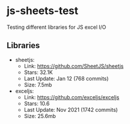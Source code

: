 # js-sheets-test

Testing different libraries for JS excel I/O

## Libraries

- sheetjs:
  - Link: https://github.com/SheetJS/sheetjs
  - Stars: 32.1K
  - Last Update: Jan 12 (768 commits)
  - Size: 7.5mb
- exceljs:
  - Link: https://github.com/exceljs/exceljs
  - Stars: 10.6
  - Last Update: Nov 2021 (1742 commits)
  - Size: 25.6mb